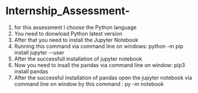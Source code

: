 # Internship_Assessment-
1. for this assessment I choose the Python language
2. You need to donwload Python latest version
3. After that you need to install the Jupyter Notebook
4. Running this command via command line on windows:  python -m pip install jupyter --user
5. After the successfull installation of jupyter notebook
6. Now you need to insall the pandas via command line on window: pip3 install pandas
7. After the successful installation of pandas open the jupyter notebook via command line on window by this command : py -m notebook

